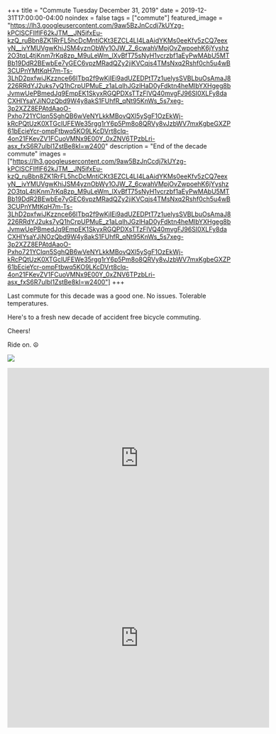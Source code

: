 +++
title =  "Commute Tuesday December 31, 2019"
date = 2019-12-31T17:00:00-04:00
noindex = false
tags = ["commute"]
featured_image = "https://lh3.googleusercontent.com/9aw5BzJnCcdj7kUYzg-kPClSCFllflF62kJTM__JN5ifxEu-kzQ_ruBbn8ZK1RrFL5hcDcMntiCKt3EZCL4LI4LaAidYKMs0eeKfv5zCQ7eexyN__ivYMUVgwKhiJSM4yznObWy1OJW_Z_6cwahVMpjOvZwpoehK6jYyshz2O3tqL4tjKnm7rKq8zp_M9uLeWm_lXvBfT75sNyH1vcrzbf1aEyPwMAbU5MTBb19DdR2BEwbEe7yGEC6vpzMRadQZy2jiKVCqjs4TMsNxq2Rshf0ch5u4wB3CUPnYMtKqH7m-Ts-3LhD2pxfwiJKzznce66lTbq2f9wKjIEi9adUZEDPtT7z1uelysSVBLbuOsAmaJ8226RRdYJ2uks7yQ1hCrpUPMuE_z1aLqIhJGzlHaD0yFdktn4heMIbYXHgeg8bJvmwUePBmedJq9EmpEK1SkyxRGQPDXsTTzFlVQ40mvgFJ96SI0XLFy8daCXHlYsaYJiNOzQbd9W4y8akS1FUhfR_qNt95KnWs_5s7xeg-3p2XZZ8EPAtdAaoO-Pxho721YClqn5SghQB6wVeNYLkkMBovQXl5ySgF1OzEkWj-kRcPQtUzK0XTGclUFEWe35rgg1rY6p5Pm8o8QRVy8vJzbWV7mxKgbeGXZP61bEcieYcr-ompFtbwq5KO9LKcDVrt8clq-4on21FKevZV1FCuoVMNx9E00Y_0xZNV6TPzbLri-asx_fxS6R7uIbl1ZstBe8kI=w2400"
description = "End of the decade commute"
images = ["https://lh3.googleusercontent.com/9aw5BzJnCcdj7kUYzg-kPClSCFllflF62kJTM__JN5ifxEu-kzQ_ruBbn8ZK1RrFL5hcDcMntiCKt3EZCL4LI4LaAidYKMs0eeKfv5zCQ7eexyN__ivYMUVgwKhiJSM4yznObWy1OJW_Z_6cwahVMpjOvZwpoehK6jYyshz2O3tqL4tjKnm7rKq8zp_M9uLeWm_lXvBfT75sNyH1vcrzbf1aEyPwMAbU5MTBb19DdR2BEwbEe7yGEC6vpzMRadQZy2jiKVCqjs4TMsNxq2Rshf0ch5u4wB3CUPnYMtKqH7m-Ts-3LhD2pxfwiJKzznce66lTbq2f9wKjIEi9adUZEDPtT7z1uelysSVBLbuOsAmaJ8226RRdYJ2uks7yQ1hCrpUPMuE_z1aLqIhJGzlHaD0yFdktn4heMIbYXHgeg8bJvmwUePBmedJq9EmpEK1SkyxRGQPDXsTTzFlVQ40mvgFJ96SI0XLFy8daCXHlYsaYJiNOzQbd9W4y8akS1FUhfR_qNt95KnWs_5s7xeg-3p2XZZ8EPAtdAaoO-Pxho721YClqn5SghQB6wVeNYLkkMBovQXl5ySgF1OzEkWj-kRcPQtUzK0XTGclUFEWe35rgg1rY6p5Pm8o8QRVy8vJzbWV7mxKgbeGXZP61bEcieYcr-ompFtbwq5KO9LKcDVrt8clq-4on21FKevZV1FCuoVMNx9E00Y_0xZNV6TPzbLri-asx_fxS6R7uIbl1ZstBe8kI=w2400"]
+++

Last commute for this decade was a good one. No issues. Tolerable temperatures.

Here's to a fresh new decade of accident free bicycle commuting.

Cheers!

Ride on. ☮

<a href='https://lh3.googleusercontent.com/5IOod7xwsxQV98hWZXb_YZacpdi_tzMDkIPe6ricruN1fMgdN2eSv88lq86UtALXyOtHIbJSmG_HrUB__bDrLosruM1d3hGv6tsMGDc7CYzSfXJkEUw9DVSXSY5S_0qi06kZ-Xp2qD1JyxiByKkrBwUtg4m0Jhcf5zYTddtaPym-jn_g-_t83H1HJA3Ty93S9av_tnYoFbhmxYS0qB2ZPKpfKZm3Y4mR1bKqpKk5awRbJepNTuWopGQi4l-niIhDOueL-6jXiuyPE9QL4ygxtvtt_d7a2IC619VJWASkEdM8cMPm6UpAZeaq4Fq4w7ama4_EGx3YJiJIe_1XdxZW5MZxqGroOeyG0Y6nr9tWYvfg9dCeTslTDoK7sgwH-51flR4m9jgfLJOkbdmEkzdDCe3uGPimY2KyrE5IL6EJd1aae45Yq_C5VvfbQ70XwD1lBIQkz1M1UWoXaLlQXqKJqt2-WxeoxbWZbNk5BaD31gvW9hCMa3mCgkZCmUlIDDdA2XMk7u3WZuseYjhmCs6UpP8k21ew45ESHdmN6t0xDOqfbAXb9iPqHWuVoAYRqW2-9GAWrnRGq3sR-W9E-mul8tEte32ndEilrAuTc23gOaqrlk1nzvGhLFox5gfV8cU9qvGBh4klB0mwxMEN5Q9PjWXZ_p0Ck_ZzD0lEHdyGXHh08yRqszKbeB1O=w2400'><img src='https://lh3.googleusercontent.com/5IOod7xwsxQV98hWZXb_YZacpdi_tzMDkIPe6ricruN1fMgdN2eSv88lq86UtALXyOtHIbJSmG_HrUB__bDrLosruM1d3hGv6tsMGDc7CYzSfXJkEUw9DVSXSY5S_0qi06kZ-Xp2qD1JyxiByKkrBwUtg4m0Jhcf5zYTddtaPym-jn_g-_t83H1HJA3Ty93S9av_tnYoFbhmxYS0qB2ZPKpfKZm3Y4mR1bKqpKk5awRbJepNTuWopGQi4l-niIhDOueL-6jXiuyPE9QL4ygxtvtt_d7a2IC619VJWASkEdM8cMPm6UpAZeaq4Fq4w7ama4_EGx3YJiJIe_1XdxZW5MZxqGroOeyG0Y6nr9tWYvfg9dCeTslTDoK7sgwH-51flR4m9jgfLJOkbdmEkzdDCe3uGPimY2KyrE5IL6EJd1aae45Yq_C5VvfbQ70XwD1lBIQkz1M1UWoXaLlQXqKJqt2-WxeoxbWZbNk5BaD31gvW9hCMa3mCgkZCmUlIDDdA2XMk7u3WZuseYjhmCs6UpP8k21ew45ESHdmN6t0xDOqfbAXb9iPqHWuVoAYRqW2-9GAWrnRGq3sR-W9E-mul8tEte32ndEilrAuTc23gOaqrlk1nzvGhLFox5gfV8cU9qvGBh4klB0mwxMEN5Q9PjWXZ_p0Ck_ZzD0lEHdyGXHh08yRqszKbeB1O=w2400'></a>

<iframe height='405' width='590' frameborder='0' allowtransparency='true' scrolling='no' src='https://www.strava.com/activities/2969762889/embed/e3a9792b8a8577125f64cffa549dc6d1575bf5cf'></iframe>

<iframe height='405' width='590' frameborder='0' allowtransparency='true' scrolling='no' src='https://www.strava.com/activities/2971563940/embed/3bddd1445dcf1b670dfc1a7fe2af3346c0c0e89f'></iframe>
